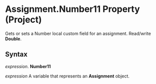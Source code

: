
# Assignment.Number11 Property (Project)

Gets or sets a Number local custom field for an assignment. Read/write  **Double**.


## Syntax

 _expression_. **Number11**

 _expression_ A variable that represents an **Assignment** object.

